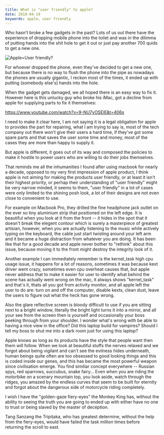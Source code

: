 ```yaml
---
title: What is "user friendly" to apple?
date: 2018-04-19
keywords: apple, user friendly
---
```


Who hasn't broke a few gadgets in the past? Lots of us out there have the experience of dropping mobile phone into the toilet and was in the dilimma of putting hands into the shit hole to get it out or just pay another 700 quids to get a new one. 

![Apple=User friendly?](/resources/is-apple-user-friendly/macbookpro.jpg)

For whoever dropped the phone, even they've decided to get a new one, but because there is no way to flush the phone into the pipe as nowadays the phones are usually gigantic, I reckon most of the times, it ended up with putting (somebody else's) hands into the hole.

When the gadget gets damaged, we all hoped there is an easy way to fix it. However here is this unlucky guy who broke his iMac, got a decline from apple for supplying parts to fix it themselves:

https://www.youtube.com/watch?v=9-NU7yOSElE&t=406s

I need to make it clear here, I am not saying it is a legal obligation for apple to provides the part for repairing, what I am trying to say is, most of the tech company out there won't give their users a hard time, if they've got some spare parts and that saves the user some time and money, most of the cases they are more than happy to supply it.

But apple is different, it goes out of its way and composed the policies to make it hostile to power users who are willing to do their jobs themselves.

That reminds me all the inhumanities I found after using macbook for nearly a decade, opposed to my very first impression of apple product, I think apple is not aiming for making the products user friendly, or at least it isn't their highest priority, or perhap their understanding of "user friendly" might be very narrow minded, it seems to them, "user friendly" in a lot of cases were only limited to the shining posh look, a lot of their designs are not even close to convenient to use. 

For example on Macbook Pro, they drilled the fine headphone jack outlet on the ever so tiny aluminium strip that positioned on the left edge. It is beautiful when you look at it from the front -- it hides in the spot that it doesn't break the elegent contour which is surely a masterpiece of greatest artisian, however, when you are actually listening to the music while actively typing on the keyboard, the cable just start twisting around your left arm and it became a huge distraction from whatever you are doing. It has been like that for a good decade and apple never bother to "rethink" about this issue, because moving it to the front might destroy the integrity look of it.

Another example I can immediately remember is the kernel_task high cpu usage issue, it happens for a lot of reasons, sometimes it was because kext driver went crazy, sometimes even cpu overheat causes that, but apple never address that to make it easier for user to identify what behind the scene has actually went wrong on the mac, it always shows "kernel_task" and that's it, thats all you got from activity monitor, and all apple left the user to do are: turn on and off the computer, disable kexts, clean dust, leave the users to figure out what the heck has gone wrong.

Also the glare reflective screen is bloody difficult to use if you are sitting next to a bright window, literally the bright light turns it into a mirror, and all your see from the screen then is yourself and occasionally your boss peeking through from your shoulder. I wonder what's wrong with be able to having a nice view in the office? Did this laptop build for vampires? Should I tell my boss to shut me into a dark room just for using this laptop?

Apple knows as long as its products have the style that people want then them will follow. When we look at beautiful stuffs the nerves relaxed and we forgot about being vigilant and can't see the evilness hides underneath, human beings quite often are too obsessed to good looking things and this is coded inside our genes, and this has became the most powerful weapon since civilisation emerge. You find similiar concept everywhere -- Russian spys, red sparrows, succubus, snake fairy... Even when you are riding the motorbike on a scenary mountain top, you look aside, watch through the ridges, you amazed by the endless curves that seem to be built for eternity and forgot about the dangerous side of motorcycle riding completely.

I wish I have the "golden-gaze fiery-eyes" the Monkey King has, without the ability to seeing the truth you are going to ended up with either have no one to trust or being slaved by the master of deception.

Tang Sanzang the Tripiṭaka, who has greatest determine, without the help from the fiery-eyes, would have failed the task million times before returning the scroll to east.